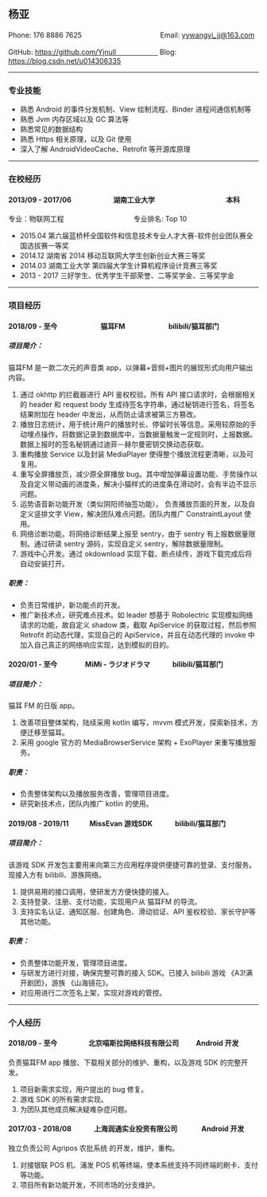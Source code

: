 ## 杨亚

Phone: 176 8886 7625　　　　　　 　　　　　Email: yywangyi_jj@163.com

GitHub: https://github.com/Yjnull　　　　　　 Blog: https://blog.csdn.net/u014306335

---

### 专业技能

* 熟悉 Android 的事件分发机制、View 绘制流程、Binder 进程间通信机制等
* 熟悉 Jvm 内存区域以及 GC 算法等
* 熟悉常见的数据结构
* 熟悉 Https 相关原理，以及 Git 使用
* 深入了解 AndroidVideoCache、Retrofit 等开源库原理

---

### 在校经历

#### 2013/09 - 2017/06　　　　　　湖南工业大学	　　　　　　　　　　本科

专业：物联网工程　　　　　　　　　　专业排名: Top 10

* 2015.04 第六届蓝桥杯全国软件和信息技术专业人才大赛-软件创业团队赛全国选拔赛一等奖
* 2014.12 湖南省 2014 移动互联网大学生创新创业大赛三等奖
* 2014.03 湖南工业大学 第四届大学生计算机程序设计竞赛三等奖
* 2013 - 2017 三好学生、优秀学生干部荣誉、二等奖学金、三等奖学金

---
### 项目经历

#### 2018/09 - 至今　　　　　　     猫耳FM　　　　　　                   bilibili/猫耳部门 

##### 项目简介：

猫耳FM 是一款二次元的声音类 app，以弹幕+音频+图片的展现形式向用户输出内容。

1. 通过 okhttp 的拦截器进行 API 鉴权校验。所有 API 接口请求时，会根据相关的 header 和 request body 生成待签名字符串，通过秘钥进行签名，将签名结果附加在 header 中发出，从而防止请求被第三方篡改。
2. 播放日志统计，用于统计用户的播放时长、停留时长等信息。采用较原始的手动埋点操作，将数据记录到数据库中，当数据量触发一定规则时，上报数据。数据上报时的签名秘钥通过迪菲－赫尔曼密钥交换动态获取。
3. 重构播放 Service 以及封装 MediaPlayer 使得整个播放流程更清晰，以及可复用。
4. 重写全屏播放页，减少原全屏播放 bug。其中增加弹幕设置功能、手势操作以及自定义带动画的进度条，解决小猫样式的进度条在滑动时，会有半边不显示问题。
5. 运势语音新功能开发（类似阴阳师抽签功能）。 负责播放页面的开发，以及自定义竖排文字 View，解决团队难点问题。团队内推广 ConstraintLayout 使用。
6. 网络诊断功能。将网络诊断结果上报至 sentry，由于 sentry 有上报数据量限制。通过研读 sentry 源码，实现自定义 sentry，解除数据量限制。
7. 游戏中心开发。通过 okdownload 实现下载、断点续传，游戏下载完成后将自动安装打开。

##### 职责：

- 负责日常维护，新功能点的开发。 
- 推广新技术点，研究难点技术。如 leader 想基于 Robolectric 实现模拟网络请求的功能，故自定义 shadow 类，截取 ApiService 的获取过程，然后参照 Retrofit 的动态代理，实现自己的 ApiService，并且在动态代理的 invoke 中加入自己真正的网络响应实现，达到模拟的目的。

#### 2020/01 - 至今　　　　MiMi - ラジオドラマ　　　                    bilibili/猫耳部门 

##### 项目简介：

猫耳 FM 的日版 app。

1. 改善项目整体架构，陆续采用 kotlin 编写，mvvm 模式开发，探索新技术，方便迁移至猫耳。
2. 采用 google 官方的 MediaBrowserService 架构 + ExoPlayer 来重写播放服务。

##### 职责：

- 负责整体架构以及播放服务改善，管理项目进度。
- 研究新技术点，团队内推广 kotlin 的使用。

#### 2019/08 - 2019/11　　　MissEvan 游戏SDK　　　                   bilibili/猫耳部门  

##### 项目简介：

该游戏 SDK 开发包主要用来向第三方应用程序提供便捷可靠的登录、支付服务。现接入方有 bilibili、游族网络。

1. 提供易用的接口调用，使研发方方便快捷的接入。
2. 支持登录、注册、支付功能，实现用户从 猫耳FM 的导流。
3. 支持实名认证、通知区服、创建角色、滑动验证、API 鉴权校验、家长守护等其他功能。

##### 职责：

- 负责整体功能开发，管理项目进度。
- 与研发方进行对接，确保完整可靠的接入 SDK。已接入 bilibili 游戏 《A3!满开剧团》，游族 《山海镜花》。
- 对应用进行二次签名上架，实现对游戏的管控。

---

### 个人经历

#### 2018/09 - 至今　　　   　  北京喵斯拉网络科技有限公司 　　       Android 开发

负责猫耳FM app 播放、下载相关部分的维护、重构，以及游戏 SDK 的完整开发。

1. 项目新需求实现，用户提出的 bug 修复。
2. 游戏 SDK 的所有需求实现。
3. 为团队其他成员解决疑难杂症问题。

#### 2017/03 - 2018/08　　　   上海润通实业投资有限公司 　　    	　Android 开发

独立负责公司 Agripos 农批系统 的开发，维护，重构。

1. 对接银联 POS 机、浦发 POS 机等终端，使本系统支持不同终端的刷卡、支付等功能。
2. 项目所有新功能开发，不同市场的分支维护。